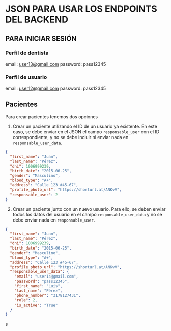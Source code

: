 # JSON PARA USAR LOS ENDPOINTS DEL BACKEND

## PARA INICIAR SESIÓN

### Perfil de dentista

email: user13@gmail.com
password: pass12345

### Perfil de usuario

email: user12@gmail.com
password: pass12345

## Pacientes

Para crear pacientes tenemos dos opciones

1. Crear un paciente utilizando el ID de un usuario ya existente. En este caso, se debe enviar en el JSON el campo `responsable_user` con el ID correspondiente, y no se debe incluir ni enviar nada en `responsable_user_data`.

```json
{
  "first_name": "Juan",
  "last_name": "Pérez",
  "dni": 1006999239,
  "birth_date": "2015-06-25",
  "gender": "Masculino",
  "blood_type": "A+",
  "address": "Calle 123 #45-67",
  "profile_photo_url": "https://shorturl.at/ANKvV",
  "responsable_user": 2
}
```

2. Crear un paciente junto con un nuevo usuario. Para ello, se deben enviar todos los datos del usuario en el campo `responsable_user_data` y no se debe enviar nada en `responsable_user`.

```json
{
  "first_name": "Juan",
  "last_name": "Pérez",
  "dni": 1006999239,
  "birth_date": "2015-06-25",
  "gender": "Masculino",
  "blood_type": "A+",
  "address": "Calle 123 #45-67",
  "profile_photo_url": "https://shorturl.at/ANKvV",
  "responsable_user_data": {
    "email": "user14@gmail.com",
    "password": "pass12345",
    "first_name": "Luis",
    "last_name": "Pérez",
    "phone_number": "3178127431",
    "role": 2,
    "is_active": "True"
  }
}
```

s
